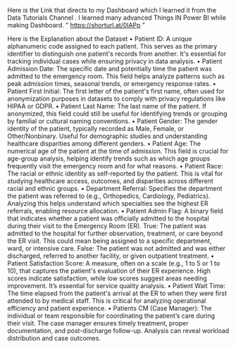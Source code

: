Here is the Link that directs to my Dashboard which I learned it from the Data Tutorials Channel .
I learned many advanced Things IN Power BI while making Dashboard.
" https://shorturl.at/0lAPp "

Here is the Explanation about the Dataset
•	Patient ID:
A unique alphanumeric code assigned to each patient. This serves as the primary identifier to distinguish one patient's records from another. It's essential for tracking individual cases while ensuring privacy in data analysis.
•	Patient Admission Date:
The specific date and potentially time the patient was admitted to the emergency room. This field helps analyze patterns such as peak admission times, seasonal trends, or emergency response rates.
•	Patient First Initial:
The first letter of the patient's first name, often used for anonymization purposes in datasets to comply with privacy regulations like HIPAA or GDPR.
•	Patient Last Name:
The last name of the patient. If anonymized, this field could still be useful for identifying trends or grouping by familial or cultural naming conventions.
•	Patient Gender:
The gender identity of the patient, typically recorded as Male, Female, or Other/Nonbinary. Useful for demographic studies and understanding healthcare disparities among different genders.
•	Patient Age:
The numerical age of the patient at the time of admission. This field is crucial for age-group analysis, helping identify trends such as which age groups frequently visit the emergency room and for what reasons.
•	Patient Race:
The racial or ethnic identity as self-reported by the patient. This is vital for studying healthcare access, outcomes, and disparities across different racial and ethnic groups.
•	Department Referral:
Specifies the department the patient was referred to (e.g., Orthopedics, Cardiology, Pediatrics). Analyzing this helps understand which specialties see the highest ER referrals, enabling resource allocation.
•	Patient Admin Flag:
A binary field that indicates whether a patient was officially admitted to the hospital during their visit to the Emergency Room (ER).
True: The patient was admitted to the hospital for further observation, treatment, or care beyond the ER visit. This could mean being assigned to a specific department, ward, or intensive care.
False: The patient was not admitted and was either discharged, referred to another facility, or given outpatient treatment.
•	Patient Satisfaction Score:
A measure, often on a scale (e.g., 1 to 5 or 1 to 10), that captures the patient's evaluation of their ER experience. High scores indicate satisfaction, while low scores suggest areas needing improvement. It’s essential for service quality analysis.
•	Patient Wait Time:
The time elapsed from the patient's arrival at the ER to when they were first attended to by medical staff. This is critical for analyzing operational efficiency and patient experience.
•	Patients CM (Case Manager):
The individual or team responsible for coordinating the patient’s care during their visit. The case manager ensures timely treatment, proper documentation, and post-discharge follow-up. Analysis can reveal workload distribution and case outcomes.

